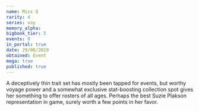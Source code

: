 ```yaml
---
name: Miss Q
rarity: 4
series: voy
memory_alpha:
bigbook_tier: 5
events: 0
in_portal: true
date: 29/08/2019
obtained: Event
mega: true
published: true
---
```


A deceptively thin trait set has mostly been tapped for events, but worthy voyage power and a somewhat exclusive stat-boosting collection spot gives her something to offer rosters of all ages. Perhaps the best Suzie Plakson representation in game, surely worth a few points in her favor.

